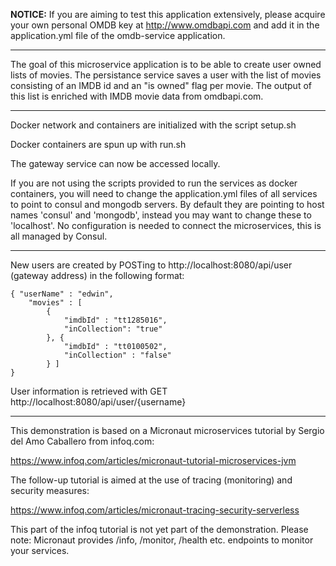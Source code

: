 <b>NOTICE:</b> If you are aiming to test this application extensively, please acquire your own personal OMDB key at http://www.omdbapi.com and add it in the application.yml file of the omdb-service application.

---------

The goal of this microservice application is to be able to create user owned lists of movies. The persistance service saves a user with the list of movies consisting of an IMDB id and an "is owned" flag per movie. The output of this list is enriched with IMDB movie data from omdbapi.com.

---------

Docker network and containers are initialized with the script setup.sh

Docker containers are spun up with run.sh

The gateway service can now be accessed locally.

If you are not using the scripts provided to run the services as docker containers, you will need to change the application.yml files of all services to point to consul and mongodb servers. By default they are pointing to host names 'consul' and 'mongodb', instead you may want to change these to 'localhost'. No configuration is needed to connect the microservices, this is all managed by Consul.

---------

New users are created by POSTing to http://localhost:8080/api/user (gateway address) in the following format:

```
{ "userName" : "edwin", 
	"movies" : [ 
		{
			"imdbId" : "tt1285016",
			"inCollection": "true"
		}, {
			"imdbId" : "tt0100502",
			"inCollection" : "false"
		} ]
}
```

User information is retrieved with GET http://localhost:8080/api/user/{username} 

---------

This demonstration is based on a Micronaut microservices tutorial by Sergio del Amo Caballero from infoq.com:

https://www.infoq.com/articles/micronaut-tutorial-microservices-jvm

The follow-up tutorial is aimed at the use of tracing (monitoring) and security measures:

https://www.infoq.com/articles/micronaut-tracing-security-serverless

This part of the infoq tutorial is not yet part of the demonstration. Please note: Micronaut provides /info, /monitor, /health etc. endpoints to monitor your services.
